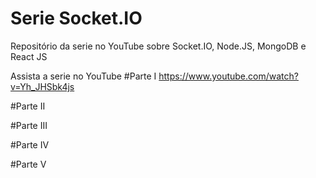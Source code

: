 # Serie Socket.IO
Repositório da serie no YouTube sobre Socket.IO, Node.JS, MongoDB e React JS

Assista a serie no YouTube
#Parte I
https://www.youtube.com/watch?v=Yh_JHSbk4js

#Parte II

#Parte III

#Parte IV

#Parte V
